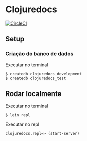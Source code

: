 # Clojuredocs

[![CircleCI](https://circleci.com/gh/clj-br/clojuredocs.svg?style=svg)](https://circleci.com/gh/clj-br/clojuredocs)


## Setup

### Criação do banco de dados

Executar no terminal

```
$ createdb clojuredocs_development
$ createdb clojuredocs_test
```

## Rodar localmente

Executar no terminal

```
$ lein repl
```

Executar no repl

```
clojuredocs.repl=> (start-server)
```
